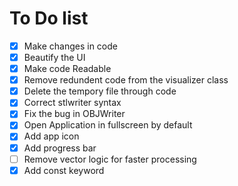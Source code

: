 # To Do list

- [x] Make changes in code
- [x] Beautify the UI
- [x] Make code Readable
- [x] Remove redundent code from the visualizer class
- [x] Delete the tempory file through code
- [x] Correct stlwriter syntax
- [x] Fix the bug in OBJWriter
- [x] Open Application in fullscreen by default
- [x] Add app icon
- [x] Add progress bar
- [ ] Remove vector logic for faster processing
- [x] Add const keyword

